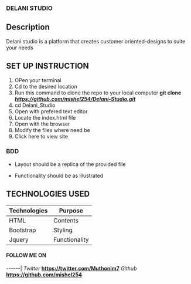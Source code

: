 ### DELANI STUDIO

## Description
Delani studio is a platform that creates customer oriented-designs to suite your needs


## SET UP INSTRUCTION
1. OPen your terminal
2. Cd to the desired location
3. Run this command to clone the repo to your local computer **git clone _https://github.com/mishel254/Delani-Studio.git_**
4. cd Delani_Studio
5. Open with prefered text editor
6. Locate the index.html file
7. Open with the browser
8. Modify the files where need be
9. Click here to view site


### BDD
 - Layout should be a replica of the provided  file

 + Functionality should be as illustrated

## TECHNOLOGIES USED

Technologies | Purpose
------|---------
HTML |  Contents
Bootstrap|  Styling
Jquery |  Functionality


#### FOLLOW ME ON 
------|
 _Twitter_  **https://twitter.com/Muthonim7**
_Github_   **https://github.com/mishel254**